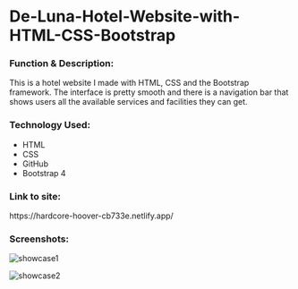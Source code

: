 # De-Luna-Hotel-Website-with-HTML-CSS-Bootstrap
<h3>Function & Description:</h3>

This is a hotel website I made with HTML, CSS and the Bootstrap framework. The interface is pretty smooth and there is a navigation bar that shows users all the available services and facilities they can get.

<h3>Technology Used:</h3>

- HTML
- CSS
- GitHub
- Bootstrap 4

<h3>Link to site:</h3>
https://hardcore-hoover-cb733e.netlify.app/

<h3>Screenshots:</h3>

![showcase1](https://user-images.githubusercontent.com/40691059/74165676-c15fbf80-4c25-11ea-9899-d00ba11568bb.PNG)

![showcase2](https://user-images.githubusercontent.com/40691059/74193113-19fb8080-4c57-11ea-89db-0cb8b89aa1c5.PNG)


